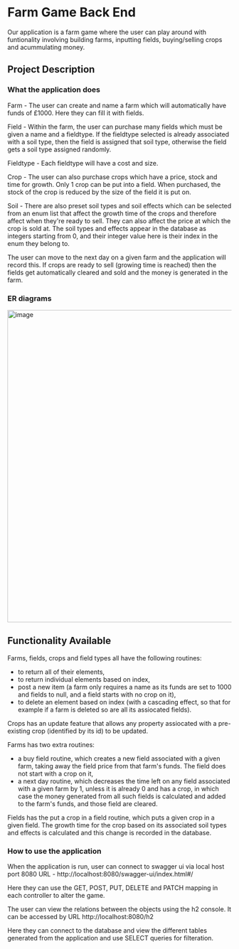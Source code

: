 # Farm Game Back End


Our application is a farm game where the user can play around with funtionality involving building farms, inputting fields, buying/selling crops and acummulating money.


## Project Description
### What the application does
Farm - The user can create and name a farm which will automatically have funds of £1000. Here they can fill it with fields.
<br/>

Field - Within the farm, the user can purchase many fields which must be given a name and a fieldtype. If the fieldtype selected is already associated with a soil type, then the field is assigned that soil type, otherwise the field gets a soil type assigned randomly.
<br/>

Fieldtype - Each fieldtype will have a cost and size.
<br/>

Crop - The user can also purchase crops which have a price, stock and time for growth. Only 1 crop can be put into a field. When purchased, the stock of the crop is reduced by the size of the field it is put on.
<br/>

Soil - There are also preset soil types and soil effects which can be selected from an enum list that affect the growth time of the crops and therefore affect when they're ready to sell. They can also affect the price at which the crop is sold at. The soil types and effects appear in the database as integers starting from 0, and their integer value here is their index in the enum they belong to.
<br/>

The user can move to the next day on a given farm and the application will record this. If crops are ready to sell (growing time is reached) then the fields get automatically cleared and sold and the money is generated in the farm.

### ER diagrams

<img width="703" alt="image" src="https://user-images.githubusercontent.com/93927995/171015421-3401598d-4e0e-4499-93d2-3bd7c534a7fe.png">

## Functionality Available

Farms, fields, crops and field types all have the following routines:
* to return all of their elements, 
* to return individual elements based on index, 
* post a new item (a farm only requires a name as its funds are set to 1000 and fields to null, and a field starts with no crop on it),
* to delete an element based on index (with a cascading effect, so that for example if a farm is deleted so are all its assiocated fields).

Crops has an update feature that allows any property assiocated with a pre-existing crop (identified by its id) to be updated. <br/>

Farms has two extra routines:
* a buy field routine, which creates a new field associated with a given farm, taking away the field price from that farm's funds. The field does not start with a crop on it,
* a next day routine, which decreases the time left on any field associated with a given farm by 1, unless it is already 0 and has a crop, in which case the money generated from all such fields is calculated and added to the farm's funds, and those field are cleared.

Fields has the put a crop in a field routine, which puts a given crop in a given field. The growth time for the crop based on its associated soil types and effects is calculated and this change is recorded in the database.

### How to use the application
When the application is run, user can connect to swagger ui via local host port 8080 URL - http://localhost:8080/swagger-ui/index.html#/
<br/>

Here they can use the GET, POST, PUT, DELETE and PATCH mapping in each controller to alter the game.
<br/>

The user can view the relations between the objects using the h2 console. It can be accessed by URL http://localhost:8080/h2
<br/>

Here they can connect to the database and view the different tables generated from the application and use SELECT queries for filteration.
